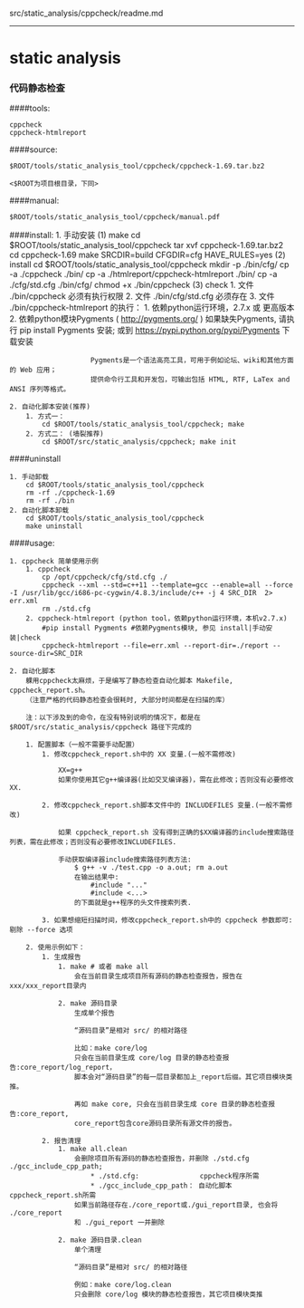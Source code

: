 src/static_analysis/cppcheck/readme.md

----------------------------------

static analysis
===============
### 代码静态检查



####tools:

	cppcheck
	cppcheck-htmlreport

####source:

	$ROOT/tools/static_analysis_tool/cppcheck/cppcheck-1.69.tar.bz2
	
	<$ROOT为项目根目录，下同>
####manual:

	$ROOT/tools/static_analysis_tool/cppcheck/manual.pdf
	
####install:
	1. 手动安装
		(1) make
			cd $ROOT/tools/static_analysis_tool/cppcheck
			tar xvf cppcheck-1.69.tar.bz2
			cd cppcheck-1.69
			make SRCDIR=build CFGDIR=cfg HAVE_RULES=yes
		(2) install
			cd $ROOT/tools/static_analysis_tool/cppcheck
			mkdir -p ./bin/cfg/
			cp -a ./cppcheck ./bin/
			cp -a ./htmlreport/cppcheck-htmlreport ./bin/
			cp -a ./cfg/std.cfg ./bin/cfg/
			chmod +x ./bin/cppcheck
		(3) check
			1. 文件 ./bin/cppcheck 必须有执行权限
			2. 文件 ./bin/cfg/std.cfg 必须存在
			3. 文件 ./bin/cppcheck-htmlreport 的执行：
				1. 依赖python运行环境，2.7.x 或 更高版本
				2. 依赖python模块Pygments ( http://pygments.org/ )
						如果缺失Pygments, 请执行 pip install Pygments 安装;
						或到 https://pypi.python.org/pypi/Pygments 下载安装
					
						Pygments是一个语法高亮工具，可用于例如论坛、wiki和其他方面的 Web 应用；
						提供命令行工具和开发包，可输出包括 HTML, RTF, LaTex and ANSI 序列等格式。
	
	2. 自动化脚本安装(推荐)
		1. 方式一：
			cd $ROOT/tools/static_analysis_tool/cppcheck; make
		2. 方式二： (墙裂推荐)
			cd $ROOT/src/static_analysis/cppcheck; make init

####uninstall

	1. 手动卸载
		cd $ROOT/tools/static_analysis_tool/cppcheck
		rm -rf ./cppcheck-1.69
		rm -rf ./bin
	2. 自动化脚本卸载
		cd $ROOT/tools/static_analysis_tool/cppcheck
		make uninstall

####usage:

	1. cppcheck 简单使用示例
		1. cppcheck
			cp /opt/cppcheck/cfg/std.cfg ./
			cppcheck --xml --std=c++11 --template=gcc --enable=all --force -I /usr/lib/gcc/i686-pc-cygwin/4.8.3/include/c++ -j 4 SRC_DIR  2> err.xml 
			rm ./std.cfg
		2. cppcheck-htmlreport (python tool，依赖python运行环境，本机v2.7.x)
			#pip install Pygments #依赖Pygments模块, 参见 install|手动安装|check
			cppcheck-htmlreport --file=err.xml --report-dir=./report --source-dir=SRC_DIR
	
	2. 自动化脚本 
		躶用cppcheck太麻烦，于是编写了静态检查自动化脚本 Makefile, cppcheck_report.sh。
		（注意严格的代码静态检查会很耗时, 大部分时间都是在扫描的库）
		
		注：以下涉及到的命令，在没有特别说明的情况下，都是在 $ROOT/src/static_analysis/cppcheck 路径下完成的

		1. 配置脚本（一般不需要手动配置）
			1. 修改cppcheck_report.sh中的 XX 变量.(一般不需修改)
			
				XX=g++
				如果你使用其它g++编译器(比如交叉编译器)，需在此修改；否则没有必要修改XX.

			2. 修改cppcheck_report.sh脚本文件中的 INCLUDEFILES 变量.(一般不需修改)
			
				如果 cppcheck_report.sh 没有得到正确的$XX编译器的include搜索路径列表，需在此修改；否则没有必要修改INCLUDEFILES.
				
				手动获取编译器include搜索路径列表方法:
					$ g++ -v ./test.cpp -o a.out; rm a.out
					在输出结果中:
						#include "..."
						#include <...>
					的下面就是g++程序的头文件搜索列表.

			3. 如果想缩短扫描时间，修改cppcheck_report.sh中的 cppcheck 参数即可: 剔除 --force 选项

		2. 使用示例如下：
			1. 生成报告
				1. make # 或者 make all 
					会在当前目录生成项目所有源码的静态检查报告，报告在xxx/xxx_report目录内
				
				2. make 源码目录
					生成单个报告				
	
					“源码目录”是相对 src/ 的相对路径
	
					比如：make core/log
					只会在当前目录生成 core/log 目录的静态检查报告:core_report/log_report，
					脚本会对“源码目录”的每一层目录都加上_report后缀。其它项目模块类推。

					再如 make core, 只会在当前目录生成 core 目录的静态检查报告:core_report, 
					core_report包含core源码目录所有源文件的报告。

			2. 报告清理
				1. make all.clean
					会删除项目所有源码的静态检查报告，并删除 ./std.cfg ./gcc_include_cpp_path;
						* ./std.cfg:               cppcheck程序所需
						* ./gcc_include_cpp_path： 自动化脚本cppcheck_report.sh所需
					如果当前路径存在./core_report或./gui_report目录, 也会将 ./core_report
					和 ./gui_report 一并删除
				
				2. make 源码目录.clean
					单个清理
					
					“源码目录”是相对 src/ 的相对路径			
	
					例如：make core/log.clean
					只会删除 core/log 模块的静态检查报告，其它项目模块类推
